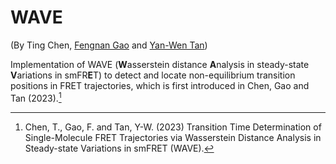 # WAVE

(By Ting Chen, [Fengnan Gao](https://gaofn.xyz/ "Fengnan's Homepage") and [Yan-Wen Tan](https://phys.fudan.edu.cn/f7/50/c7605a63312/page.htm "Yan-Wen's faculty page"))

Implementation of WAVE (**W**asserstein distance **A**nalysis in steady-state **V**ariations in smFR**E**T) to detect and locate non-equilibrium transition positions in FRET trajectories, which is first introduced in Chen, Gao and Tan (2023).[^1]


[^1]: Chen, T., Gao, F. and Tan, Y-W. (2023) Transition Time Determination of Single-Molecule FRET Trajectories via Wasserstein Distance Analysis in Steady-state Variations in smFRET (WAVE).
